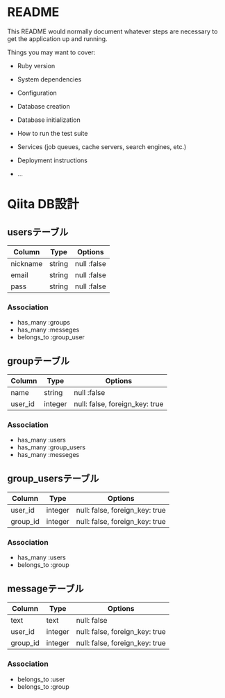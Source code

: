 # README

This README would normally document whatever steps are necessary to get the
application up and running.

Things you may want to cover:

* Ruby version

* System dependencies

* Configuration

* Database creation

* Database initialization

* How to run the test suite

* Services (job queues, cache servers, search engines, etc.)

* Deployment instructions

* ...


# Qiita DB設計
## usersテーブル
|Column|Type|Options|
|------|----|-------|
|nickname|string|null :false|
|email|string|null :false|
|pass|string|null :false|
### Association
- has_many :groups
- has_many :messeges
- belongs_to :group_user

## groupテーブル
|Column|Type|Options|
|------|----|-------|
|name|string|null :false|
|user_id|integer|null: false, foreign_key: true|
### Association
- has_many :users
- has_many :group_users
- has_many :messeges


## group_usersテーブル
|Column|Type|Options|
|------|----|-------|
|user_id|integer|null: false, foreign_key: true|
|group_id|integer|null: false, foreign_key: true|
### Association
- has_many :users
- belongs_to :group


## messageテーブル
|Column|Type|Options|
|------|----|-------|
|text|text|null: false|
|user_id|integer|null: false, foreign_key: true|
|group_id|integer|null: false, foreign_key: true|
### Association
- belongs_to :user
- belongs_to :group

